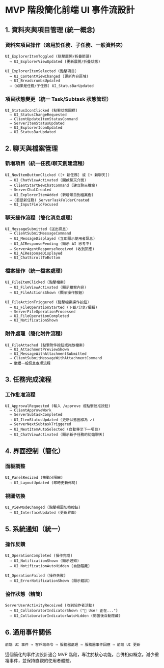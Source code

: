 # MVP 階段簡化前端 UI 事件流設計

## 1. 資料夾與項目管理 (統一概念)

### 資料夾項目操作（適用於任務、子任務、一般資料夾）
```
UI_ExplorerItemToggled (點擊展開/折疊箭頭)
  → UI_ExplorerViewUpdated (更新展開/折疊狀態)
  
UI_ExplorerItemSelected (點擊項目)
  → UI_ContentViewChanged (更新內容區域)
  → UI_BreadcrumbsUpdated
  → (如果是任務/子任務) UI_StatusBarUpdated
```

### 項目狀態變更（統一 Task/Subtask 狀態管理）
```
UI_StatusIconClicked (點擊狀態圖標)
  → UI_StatusChangeRequested
  → ClientUpdateItemStatusCommand
  → ServerItemStatusUpdated
  → UI_ExplorerIconUpdated
  → UI_StatusBarUpdated
```

## 2. 聊天與檔案管理

### 新增項目（統一任務/聊天創建流程）
```
UI_NewItemButtonClicked ([+ 新任務] 或 [+ 新聊天])
  → UI_ChatViewActivated (開啟聊天介面)
  → ClientStartNewChatCommand (建立聊天檔案)
  → ServerChatCreated
  → UI_ExplorerItemAdded (新增項目到檔案樹)
  → (若是新任務) ServerTaskFolderCreated
  → UI_InputFieldFocused
```

### 聊天操作流程（簡化消息處理）
```
UI_MessageSubmitted (送出訊息)
  → ClientSubmitMessageCommand
  → UI_MessageDisplayed (立即顯示使用者訊息)
  → UI_AIResponsePending (顯示 AI 思考中)
  → ServerAgentResponseReceived (收到回應)
  → UI_AIResponseDisplayed
  → UI_ChatScrollToBottom
```

### 檔案操作（統一檔案處理）
```
UI_FileItemClicked (點擊檔案)
  → UI_FileViewActivated (顯示檔案內容)
  → UI_FileActionsShown (顯示操作按鈕)

UI_FileActionTriggered (點擊檔案操作按鈕)
  → UI_FileOperationStarted (下載/分享/編輯)
  → ServerFileOperationProcessed
  → UI_FileOperationCompleted
  → UI_NotificationShown
```

### 附件處理（簡化附件流程）
```
UI_FileAttached (點擊附件按鈕或拖放檔案)
  → UI_AttachmentPreviewShown
  → UI_MessageWithAttachmentSubmitted
  → ClientSubmitMessageWithAttachmentCommand
  → 繼續一般訊息處理流程
```

## 3. 任務完成流程

### 工作批准流程
```
UI_ApprovalRequested (輸入 /approve 或點擊批准按鈕)
  → ClientApproveWork
  → ServerSubtaskCompleted
  → UI_ItemStatusUpdated (更新狀態圖標為 ✓)
  → ServerNextSubtaskTriggered
  → UI_NextItemAutoSelected (自動移至下一項目)
  → UI_ChatViewActivated (顯示新子任務的初始聊天)
```

## 4. 界面控制（簡化）

### 面板調整
```
UI_PanelResized (拖動分隔線)
  → UI_LayoutUpdated (即時更新佈局)
```

### 視圖切換
```
UI_ViewModeChanged (點擊視圖切換按鈕)
  → UI_InterfaceUpdated (更新界面)
```

## 5. 系統通知（統一）

### 操作反饋
```
UI_OperationCompleted (操作完成)
  → UI_NotificationShown (顯示通知)
  → UI_NotificationAutoHidden (自動隱藏)

UI_OperationFailed (操作失敗)
  → UI_ErrorNotificationShown (顯示錯誤)
```

### 協作狀態（精簡）
```
ServerUserActivityReceived (收到協作者活動)
  → UI_CollaboratorIndicatorShown ("👤 User 正在...")
  → UI_CollaboratorIndicatorAutoHidden (閒置後自動隱藏)
```

## 6. 通用事件關係

```
前端 UI 事件 → 客戶端命令 → 服務器處理 → 服務器事件回應 → 前端 UI 更新
```

這個簡化的事件流設計適合 MVP 階段，專注於核心功能，合併相似概念，減少重複事件，並保持直觀的使用者體驗。